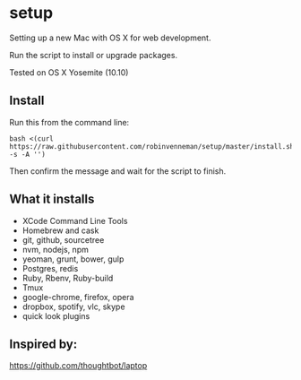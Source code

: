 setup
=====

Setting up a new Mac with OS X for web development.
 
Run the script to install or upgrade packages.

Tested on OS X Yosemite (10.10)

Install
-------
Run this from the command line:

    bash <(curl https://raw.githubusercontent.com/robinvenneman/setup/master/install.sh -s -A '')

Then confirm the message and wait for the script to finish.

What it installs
----------------

* XCode Command Line Tools
* Homebrew and cask
* git, github, sourcetree
* nvm, nodejs, npm
* yeoman, grunt, bower, gulp
* Postgres, redis
* Ruby, Rbenv, Ruby-build
* Tmux
* google-chrome, firefox, opera
* dropbox, spotify, vlc, skype
* quick look plugins


Inspired by:
------------

https://github.com/thoughtbot/laptop




